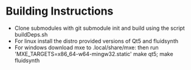 # Building Instructions

* Clone submodules with git submodule init and build using the script buildDeps.sh
* For linux install the distro provided versions of Qt5 and fluidsynth
* For windows download mxe to .local/share/mxe: then run 'MXE_TARGETS=x86_64-w64-mingw32.static' make qt5; make fluidsynth
